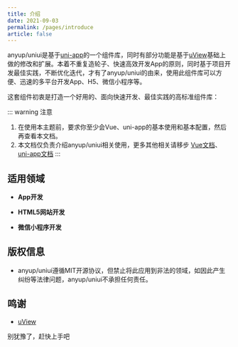 ```yaml
---
title: 介绍
date: 2021-09-03
permalink: /pages/introduce
article: false
---
```



anyup/uniui是基于[uni-app](https://uniapp.dcloud.io/)的一个组件库，同时有部分功能是基于[uView](https://www.uviewui.com/)基础上做的修改和扩展。本着不重复造轮子、快速高效开发App的原则，同时基于项目开发最佳实践，不断优化迭代，才有了anyup/uniui的由来，使用此组件库可以方便、迅速的多平台开发App、H5、微信小程序等。

这套组件初衷是打造一个好用的、面向快速开发、最佳实践的高标准组件库：

::: warning 注意
1. 在使用本主题前，要求你至少会Vue、uni-app的基本使用和基本配置，然后再查看本文档。
2. 本文档仅负责介绍anyup/uniui相关使用，更多其他相关请移步 [Vue文档](https://cn.vuejs.org/)、[uni-app文档](https://uniapp.dcloud.io/)
:::

## 适用领域
* **App开发**

* **HTML5网站开发**

* **微信小程序开发**


## 版权信息

* anyup/uniui遵循MIT开源协议，但禁止将此应用到非法的领域，如因此产生纠纷等法律问题，anyup/uniui不承担任何责任。

## 鸣谢

* [uView](https://www.uviewui.com/)

别犹豫了，赶快上手吧










